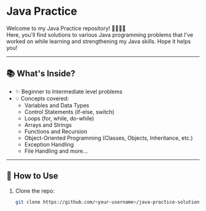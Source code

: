 # Java Practice 

Welcome to my Java Practice repository! 👩‍💻🧑‍💻  
Here, you'll find solutions to various Java programming problems that I've worked on while learning and strengthening my Java skills. Hope it helps you!

---

## 📚 What's Inside?

- ✨ Beginner to Intermediate level problems
- 💡 Concepts covered:
  - Variables and Data Types
  - Control Statements (if-else, switch)
  - Loops (for, while, do-while)
  - Arrays and Strings
  - Functions and Recursion
  - Object-Oriented Programming (Classes, Objects, Inheritance, etc.)
  - Exception Handling
  - File Handling and more...

---

## 🚀 How to Use

1. Clone the repo:
   ```bash
   git clone https://github.com/<your-username>/java-practice-solutions.git
